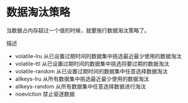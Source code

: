 # 数据淘汰策略

当数据占内存超过一个值的时候，就要施行数据淘汰策略了。

描述

- volatile-lru	从已设置过期时间的数据集中挑选最近最少使用的数据淘汰
- volatile-ttl	从已设置过期时间的数据集中挑选将要过期的数据淘汰
- volatile-random	从已设置过期时间的数据集中任意选择数据淘汰
- allkeys-lru	从所有数据集中挑选最近最少使用的数据淘汰
- allkeys-random	从所有数据集中任意选择数据进行淘汰
- noeviction	禁止驱逐数据
